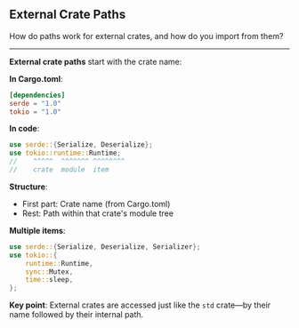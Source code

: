 ## External Crate Paths

How do paths work for external crates, and how do you import from them?

---

**External crate paths** start with the crate name:

**In Cargo.toml**:
```toml
[dependencies]
serde = "1.0"
tokio = "1.0"
```

**In code**:
```rust
use serde::{Serialize, Deserialize};
use tokio::runtime::Runtime;
//    ^^^^^  ^^^^^^^ ^^^^^^^^
//    crate  module  item
```

**Structure**:
- First part: Crate name (from Cargo.toml)
- Rest: Path within that crate's module tree

**Multiple items**:
```rust
use serde::{Serialize, Deserialize, Serializer};
use tokio::{
    runtime::Runtime,
    sync::Mutex,
    time::sleep,
};
```

**Key point**: External crates are accessed just like the `std` crate—by their name followed by their internal path.

